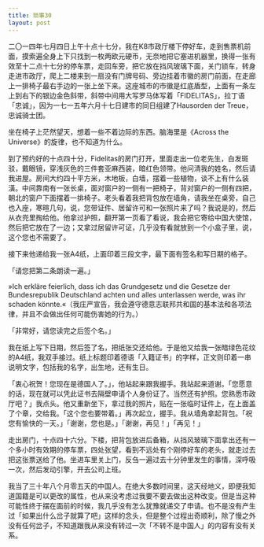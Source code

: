 ```yaml
---
title: 琐事30
layout: post
---
```


二〇一四年七月四日上午十点十七分，我在K8市政厅楼下停好车，走到售票机前面，摸索遍全身上下只找到一枚两欧元硬币，无奈地把它塞进机器里，换得一张有效至十二点十七分的停车票，走回车旁，把它放在挡风玻璃下面，关门锁车，转身走进市政厅，爬上二楼来到一扇没有门牌号码、旁边挂着市徽的房门前面，在走廊上一排椅子最右手边的一张上坐下来。这座城市的市徽是红底盾型，上面有一条左上到右下的银边金色斜带，斜带中间用大写罗马体写着「FIDELITAS」，拉丁语「忠诚」，因为一七一五年六月十七日建市的同日组建了Hausorden der Treue，忠诚骑士团。

坐在椅子上茫然望天，想着一些不着边际的东西。脑海里是《Across the Universe》的旋律，也不知道为什么。

到了预约好的十点四十分，Fidelitas的房门打开，里面走出一位老先生，白发斑驳，戴眼镜，穿浅灰色的三件套亚麻西装，暗红色领带。他问清我的姓名，然后请我进屋。房间大约四十平方米，木地板，白墙，摆着一些植物，谈不上有什么装潢。中间靠南有一张长桌，面对窗户的一侧有一把椅子，背对窗户的一侧有四把，朝北的窗户下面摆着一排椅子。老头看着我把背包放在墙角，请我坐在桌旁，自己也入座，寒暄几句，说，您带证件、居留许可和一张照片来了吗？我说是的，然后从衣兜里掏给他。他拿过护照，翻开第一页看了看说，我会把它寄给中国大使馆，然后把它放在了一边；又拿过居留许可证，几乎没有看就放到一个小盒子里，说，这个您也不需要了。

接下来他递给我一张A4纸，上面印着三段文字，最下面有签名和写日期的格子。

「请您把第二条朗读一遍。」

»Ich erkläre feierlich, dass ich das Grundgesetz und die Gesetze der Bundesrepublik Deutschland achten und alles unterlassen werde, was ihr schaden könnte.«（我庄严宣告，我会遵守德意志联邦共和国的基本法和各项法律，并且不会做出任何可能伤害她的行为。）

「非常好，请您读完之后签个名。」

我在纸上写下日期，然后签了名，把纸张交还给他。于是他又给我一张暗绿色花纹的A4纸，我双手接过。纸上标题印着德语「入籍证书」的字样，正文则印着一串说明文字，包括我的名字，出生地，还有生日。

「衷心祝贺！您现在是德国人了。」，他站起来跟我握手。我站起来道谢。「您愿意的话，现在就可以凭此证书去隔壁申请个人身份证了。当然还有护照。您熟悉市政厅吧？」我点头。他又重新坐下，拿过我的照片，贴在一张临时证件上，在上面盖了个章，交给我。「这个您也要带着。」再次起立，握手。我从墙角拿起背包。「祝您有愉快的一天。」「谢谢，您也是。」「谢谢，再见！」「再见！」

走出房门，十点四十六分。下楼，把背包放进后备箱，从挡风玻璃下面拿出还有一个多小时有效期的停车票，四处张望，看到不远处有个刚停好车的老头，就走过去把这张票送给了他。坐进车里关上门，反刍一遍过去十分钟里发生的事情，深呼吸一次，然后发动引擎，开去公司上班。

我当了三十年八个月零五天的中国人。在绝大多数时间里，这天经地义，即便我知道国籍是可以更改的属性，也从来没考虑过我要不要去做出这种改变。但是当这种可能性终于摆在面前的时候，我几乎没有怎么犹豫就递交了申请。也不是没有产生过「如果出什么岔子就算了吧」这样的念头，但是整个过程出奇顺利，除了慢之外没有任何岔子，不知道跟我从来没有转过一次「不转不是中国人」的内容有没有关系。



